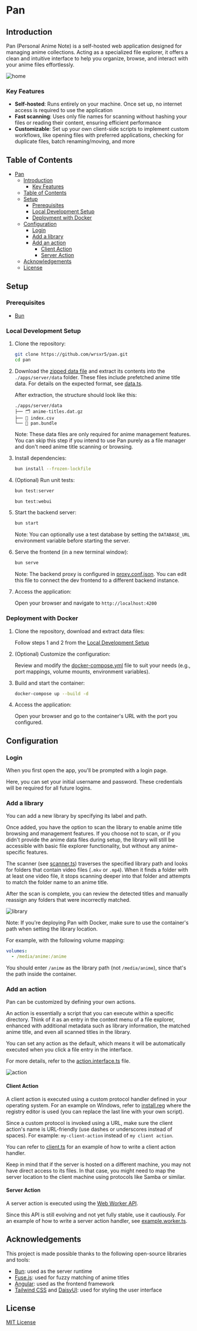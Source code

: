 # Pan

## Introduction

Pan (Personal Anime Note) is a self-hosted web application designed for managing anime collections. Acting as a specialized file explorer, it offers a clean and intuitive interface to help you organize, browse, and interact with your anime files effortlessly.

![home](doc/image/home.webp)

### Key Features

- **Self-hosted**: Runs entirely on your machine. Once set up, no internet access is required to use the application
- **Fast scanning**: Uses only file names for scanning without hashing your files or reading their content, ensuring efficient performance
- **Customizable**: Set up your own client-side scripts to implement custom workflows, like opening files with preferred applications, checking for duplicate files, batch renaming/moving, and more

## Table of Contents

- [Pan](#pan)
  - [Introduction](#introduction)
    - [Key Features](#key-features)
  - [Table of Contents](#table-of-contents)
  - [Setup](#setup)
    - [Prerequisites](#prerequisites)
    - [Local Development Setup](#local-development-setup)
    - [Deployment with Docker](#deployment-with-docker)
  - [Configuration](#configuration)
    - [Login](#login)
    - [Add a library](#add-a-library)
    - [Add an action](#add-an-action)
      - [Client Action](#client-action)
      - [Server Action](#server-action)
  - [Acknowledgements](#acknowledgements)
  - [License](#license)

## Setup

### Prerequisites

- [Bun](https://bun.sh)

### Local Development Setup

1. Clone the repository:

   ```bash
   git clone https://github.com/wrsxr5/pan.git
   cd pan
   ```

2. Download the [zipped data file](https://drive.google.com/file/d/1XzGTUhrEAzTkcewuxEMhTLDgJGzZkmSV/view?usp=sharing) and extract its contents into the `./apps/server/data` folder. These files include prefetched anime title data. For details on the expected format, see [data.ts](apps/server/server/runtime/library/data.ts).

   After extraction, the structure should look like this:

   ```text
   ./apps/server/data
   ├── 🗂️ anime-titles.dat.gz
   ├── 📄 index.csv
   └── 📄 pan.bundle
   ```

   Note: These data files are only required for anime management features. You can skip this step if you intend to use Pan purely as a file manager and don't need anime title scanning or browsing.

3. Install dependencies:

   ```bash
   bun install --frozen-lockfile
   ```

4. (Optional) Run unit tests:

   ```bash
   bun test:server
   ```

   ```bash
   bun test:webui
   ```

5. Start the backend server:

   ```bash
   bun start
   ```

   Note: You can optionally use a test database by setting the `DATABASE_URL` environment variable before starting the server.

6. Serve the frontend (in a new terminal window):

   ```bash
   bun serve
   ```

   Note: The backend proxy is configured in [proxy.conf.json](apps/webui/src/proxy.conf.json). You can edit this file to connect the dev frontend to a different backend instance.

7. Access the application:

   Open your browser and navigate to `http://localhost:4200`

### Deployment with Docker

1. Clone the repository, download and extract data files:

   Follow steps 1 and 2 from the [Local Development Setup](#local-development-setup)

2. (Optional) Customize the configuration:

   Review and modify the [docker-compose.yml](docker-compose.yml) file to suit your needs (e.g., port mappings, volume mounts, environment variables).

3. Build and start the container:

   ```bash
   docker-compose up --build -d
   ```

4. Access the application:

   Open your browser and go to the container's URL with the port you configured.

## Configuration

### Login

When you first open the app, you'll be prompted with a login page.

Here, you can set your initial username and password. These credentials will be required for all future logins.

### Add a library

You can add a new library by specifying its label and path.

Once added, you have the option to scan the library to enable anime title browsing and management features. If you choose not to scan, or if you didn't provide the anime data files during setup, the library will still be accessible with basic file explorer functionality, but without any anime-specific features.

The scanner (see [scanner.ts](apps/server/server/runtime/scanner/scanner.ts)) traverses the specified library path and looks for folders that contain video files (`.mkv` or `.mp4`). When it finds a folder with at least one video file, it stops scanning deeper into that folder and attempts to match the folder name to an anime title.

After the scan is complete, you can review the detected titles and manually reassign any folders that were incorrectly matched.

![library](doc/image/library.webp)

Note: If you're deploying Pan with Docker, make sure to use the container's path when setting the library location.

For example, with the following volume mapping:

```yaml
volumes:
  - /media/anime:/anime
```

You should enter `/anime` as the library path (not `/media/anime`), since that's the path inside the container.

### Add an action

Pan can be customized by defining your own actions.

An action is essentially a script that you can execute within a specific directory. Think of it as an entry in the context menu of a file explorer, enhanced with additional metadata such as library information, the matched anime title, and even all scanned titles in the library.

You can set any action as the default, which means it will be automatically executed when you click a file entry in the interface.

For more details, refer to the [action.interface.ts](libs/types/src/interface/action.interface.ts) file.

![action](doc/image/action.webp)

#### Client Action

A client action is executed using a custom protocol handler defined in your operating system. For an example on Windows, refer to [install.reg](apps/client/reg/install.reg) where the registry editor is used (you can replace the last line with your own script).

Since a custom protocol is invoked using a URL, make sure the client action's name is URL-friendly (use dashes or underscores instead of spaces). For example: `my-client-action` instead of `my client action`.

You can refer to [client.ts](apps/client/client.ts) for an example of how to write a client action handler.

Keep in mind that if the server is hosted on a different machine, you may not have direct access to its files. In that case, you might need to map the server location to the client machine using protocols like Samba or similar.

#### Server Action

A server action is executed using the [Web Worker API](https://bun.sh/docs/api/workers).

Since this API is still evolving and not yet fully stable, use it cautiously. For an example of how to write a server action handler, see [example.worker.ts](apps/server/server/runtime/action/actions/example.worker.ts).

## Acknowledgements

This project is made possible thanks to the following open-source libraries and tools:

- [Bun](https://bun.sh): used as the server runtime
- [Fuse.js](https://www.fusejs.io): used for fuzzy matching of anime titles
- [Angular](https://angular.dev): used as the frontend framework
- [Tailwind CSS](https://tailwindcss.com) and [DaisyUI](https://daisyui.com): used for styling the user interface

## License

[MIT License](LICENSE)
